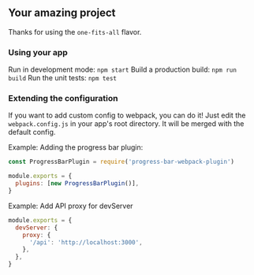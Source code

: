 ## Your amazing project

Thanks for using the `one-fits-all` flavor.

### Using your app

Run in development mode: `npm start` Build a production build: `npm run build`
Run the unit tests: `npm test`

### Extending the configuration

If you want to add custom config to webpack, you can do it! Just edit the
`webpack.config.js` in your app's root directory. It will be merged with the
default config.

Example: Adding the progress bar plugin:

```javascript
const ProgressBarPlugin = require('progress-bar-webpack-plugin')

module.exports = {
  plugins: [new ProgressBarPlugin()],
}
```

Example: Add API proxy for devServer

```javascript
module.exports = {
  devServer: {
    proxy: {
      '/api': 'http://localhost:3000',
    },
  },
}
```
